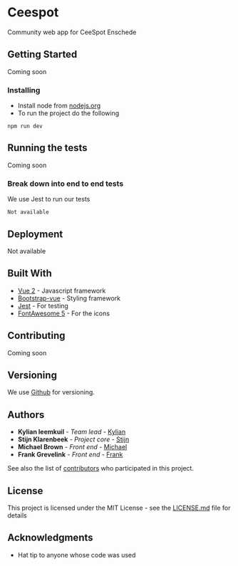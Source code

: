 # Ceespot

Community web app for CeeSpot Enschede

## Getting Started

Coming soon



### Installing


- Install node from [nodejs.org](https://nodejs.org/en/)
- To run the project do the following

```
npm run dev
```

## Running the tests

Coming soon

### Break down into end to end tests

We use Jest to run our tests

```
Not available
```

## Deployment

Not available

## Built With

* [Vue 2](https://vuejs.org/) - Javascript framework
* [Bootstrap-vue](https://bootstrap-vue.js.org/) - Styling framework
* [Jest](https://jestjs.io/) - For testing
* [FontAwesome 5](https://fontawesome.com/) - For the icons

## Contributing

Coming soon

## Versioning

We use [Github](http://github.com/) for versioning.

## Authors

* **Kylian leemkuil** - *Team lead* - [Kylian](https://github.com/kylianleemkuil)
* **Stijn Klarenbeek** - *Project core* - [Stijn](https://github.com/Waro1234)
* **Michael Brown** - *Front end* - [Michael](https://github.com/michaelbrownie)
* **Frank Grevelink** - *Front end* - [Frank](https://github.com/fgrevelink)

See also the list of [contributors](https://github.com/Waro1234/ceespot/settings/collaboration) who participated in this project.

## License

This project is licensed under the MIT License - see the [LICENSE.md](https://github.com/Waro1234/ceespot/blob/master/LICENSE) file for details

## Acknowledgments

* Hat tip to anyone whose code was used
